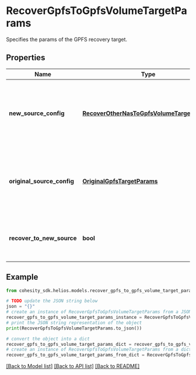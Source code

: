 # RecoverGpfsToGpfsVolumeTargetParams

Specifies the params of the GPFS recovery target.

## Properties

Name | Type | Description | Notes
------------ | ------------- | ------------- | -------------
**new_source_config** | [**RecoverOtherNasToGpfsVolumeTargetParams**](RecoverOtherNasToGpfsVolumeTargetParams.md) | Specifies the new destination Source configuration parameters where the volumes will be recovered. This is mandatory if recoverToNewSource is set to true. | [optional] 
**original_source_config** | [**OriginalGpfsTargetParams**](OriginalGpfsTargetParams.md) | Specifies the Source configuration if volumes are being recovered to original Source. If not specified, all the configuration parameters will be retained. | [optional] 
**recover_to_new_source** | **bool** | Specifies the parameter whether the recovery should be performed to a new or the original GPFS target. | 

## Example

```python
from cohesity_sdk.helios.models.recover_gpfs_to_gpfs_volume_target_params import RecoverGpfsToGpfsVolumeTargetParams

# TODO update the JSON string below
json = "{}"
# create an instance of RecoverGpfsToGpfsVolumeTargetParams from a JSON string
recover_gpfs_to_gpfs_volume_target_params_instance = RecoverGpfsToGpfsVolumeTargetParams.from_json(json)
# print the JSON string representation of the object
print(RecoverGpfsToGpfsVolumeTargetParams.to_json())

# convert the object into a dict
recover_gpfs_to_gpfs_volume_target_params_dict = recover_gpfs_to_gpfs_volume_target_params_instance.to_dict()
# create an instance of RecoverGpfsToGpfsVolumeTargetParams from a dict
recover_gpfs_to_gpfs_volume_target_params_from_dict = RecoverGpfsToGpfsVolumeTargetParams.from_dict(recover_gpfs_to_gpfs_volume_target_params_dict)
```
[[Back to Model list]](../README.md#documentation-for-models) [[Back to API list]](../README.md#documentation-for-api-endpoints) [[Back to README]](../README.md)


